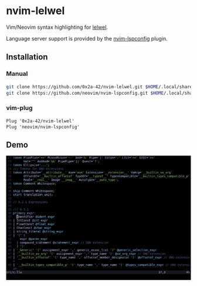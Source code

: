 # nvim-lelwel

Vim/Neovim syntax highlighting for [lelwel](https://github.com/0x2a-42/lelwel).

Language server support is provided by the [nvim-lspconfig](https://github.com/neovim/nvim-lspconfig) plugin.

## Installation
### Manual
```sh
git clone https://github.com/0x2a-42/nvim-lelwel.git $HOME/.local/share/nvim/site/pack/plugin/start/nvim-lelwel
git clone https://github.com/neovim/nvim-lspconfig.git $HOME/.local/share/nvim/site/pack/plugin/start/nvim-lspconfig
```
### vim-plug
```vim
Plug '0x2a-42/nvim-lelwel'
Plug 'neovim/nvim-lspconfig'
```

## Demo
![](https://raw.githubusercontent.com/0x2a-42/i/master/nvim-lelwel/lsp.gif)
